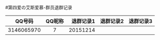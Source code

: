 #第四爱の艾斯爱慕-群员退群记录

| QQ号码        | QQ昵称           | 退群记录1   | 退群记录2	| 退群记录3	|
| ------------- |:-------------:   | -----:           | -----:           | -----:           |
|3146065970|7|20151214| | |


